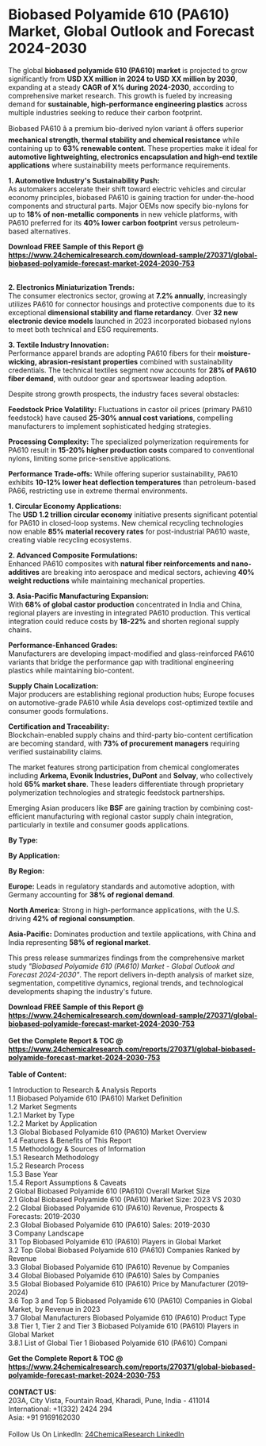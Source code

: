 <h1>Biobased Polyamide 610 (PA610) Market, Global Outlook and Forecast 2024-2030</h1><p>The global <strong>biobased polyamide 610 (PA610) market</strong> is projected to grow significantly from <strong>USD XX million in 2024 to USD XX million by 2030</strong>, expanding at a steady <strong>CAGR of X% during 2024-2030</strong>, according to comprehensive market research. This growth is fueled by increasing demand for <strong>sustainable, high-performance engineering plastics</strong> across multiple industries seeking to reduce their carbon footprint.</p><p>Biobased PA610 â a premium bio-derived nylon variant â offers superior <strong>mechanical strength, thermal stability and chemical resistance</strong> while containing up to <strong>63% renewable content</strong>. These properties make it ideal for <strong>automotive lightweighting, electronics encapsulation and high-end textile applications</strong> where sustainability meets performance requirements.</p><p><strong>1. Automotive Industry's Sustainability Push:</strong><br>
As automakers accelerate their shift toward electric vehicles and circular economy principles, biobased PA610 is gaining traction for under-the-hood components and structural parts. Major OEMs now specify bio-nylons for up to <strong>18% of non-metallic components</strong> in new vehicle platforms, with PA610 preferred for its <strong>40% lower carbon footprint</strong> versus petroleum-based alternatives.</p><div><b>Download FREE Sample of this Report @ 
            <a href="https://www.24chemicalresearch.com/download-sample/270371/global-biobased-polyamide-forecast-market-2024-2030-753">
            https://www.24chemicalresearch.com/download-sample/270371/global-biobased-polyamide-forecast-market-2024-2030-753</a></b></div><br><p><strong>2. Electronics Miniaturization Trends:</strong><br>
The consumer electronics sector, growing at <strong>7.2% annually</strong>, increasingly utilizes PA610 for connector housings and protective components due to its exceptional <strong>dimensional stability and flame retardancy</strong>. Over <strong>32 new electronic device models</strong> launched in 2023 incorporated biobased nylons to meet both technical and ESG requirements.</p><p><strong>3. Textile Industry Innovation:</strong><br>
Performance apparel brands are adopting PA610 fibers for their <strong>moisture-wicking, abrasion-resistant properties</strong> combined with sustainability credentials. The technical textiles segment now accounts for <strong>28% of PA610 fiber demand</strong>, with outdoor gear and sportswear leading adoption.</p><p>Despite strong growth prospects, the industry faces several obstacles:</p><p><strong>Feedstock Price Volatility:</strong> Fluctuations in castor oil prices (primary PA610 feedstock) have caused <strong>25-30% annual cost variations</strong>, compelling manufacturers to implement sophisticated hedging strategies.</p><p><strong>Processing Complexity:</strong> The specialized polymerization requirements for PA610 result in <strong>15-20% higher production costs</strong> compared to conventional nylons, limiting some price-sensitive applications.</p><p><strong>Performance Trade-offs:</strong> While offering superior sustainability, PA610 exhibits <strong>10-12% lower heat deflection temperatures</strong> than petroleum-based PA66, restricting use in extreme thermal environments.</p><p><strong>1. Circular Economy Applications:</strong><br>
The <strong>USD 1.2 trillion circular economy</strong> initiative presents significant potential for PA610 in closed-loop systems. New chemical recycling technologies now enable <strong>85% material recovery rates</strong> for post-industrial PA610 waste, creating viable recycling ecosystems.</p><p><strong>2. Advanced Composite Formulations:</strong><br>
Enhanced PA610 composites with <strong>natural fiber reinforcements and nano-additives</strong> are breaking into aerospace and medical sectors, achieving <strong>40% weight reductions</strong> while maintaining mechanical properties.</p><p><strong>3. Asia-Pacific Manufacturing Expansion:</strong><br>
With <strong>68% of global castor production</strong> concentrated in India and China, regional players are investing in integrated PA610 production. This vertical integration could reduce costs by <strong>18-22%</strong> and shorten regional supply chains.</p><p><strong>Performance-Enhanced Grades:</strong><br>
    Manufacturers are developing impact-modified and glass-reinforced PA610 variants that bridge the performance gap with traditional engineering plastics while maintaining bio-content.</p><p><strong>Supply Chain Localization:</strong><br>
    Major producers are establishing regional production hubs; Europe focuses on automotive-grade PA610 while Asia develops cost-optimized textile and consumer goods formulations.</p><p><strong>Certification and Traceability:</strong><br>
    Blockchain-enabled supply chains and third-party bio-content certification are becoming standard, with <strong>73% of procurement managers</strong> requiring verified sustainability claims.</p><p>The market features strong participation from chemical conglomerates including <strong>Arkema, Evonik Industries, DuPont</strong> and <strong>Solvay</strong>, who collectively hold <strong>65% market share</strong>. These leaders differentiate through proprietary polymerization technologies and strategic feedstock partnerships.</p><p>Emerging Asian producers like <strong>BSF</strong> are gaining traction by combining cost-efficient manufacturing with regional castor supply chain integration, particularly in textile and consumer goods applications.</p><p><strong>By Type:</strong></p><p><strong>By Application:</strong></p><p><strong>By Region:</strong></p><p><strong>Europe:</strong> Leads in regulatory standards and automotive adoption, with Germany accounting for <strong>38% of regional demand</strong>.</p><p><strong>North America:</strong> Strong in high-performance applications, with the U.S. driving <strong>42% of regional consumption</strong>.</p><p><strong>Asia-Pacific:</strong> Dominates production and textile applications, with China and India representing <strong>58% of regional market</strong>.</p><p>This press release summarizes findings from the comprehensive market study <em>"Biobased Polyamide 610 (PA610) Market - Global Outlook and Forecast 2024-2030"</em>. The report delivers in-depth analysis of market size, segmentation, competitive dynamics, regional trends, and technological developments shaping the industry's future.</p><div><b>Download FREE Sample of this Report @ 
            <a href="https://www.24chemicalresearch.com/download-sample/270371/global-biobased-polyamide-forecast-market-2024-2030-753">
            https://www.24chemicalresearch.com/download-sample/270371/global-biobased-polyamide-forecast-market-2024-2030-753</a></b></div><br><div><b>Get the Complete Report & TOC @ 
            <a href="https://www.24chemicalresearch.com/reports/270371/global-biobased-polyamide-forecast-market-2024-2030-753">
            https://www.24chemicalresearch.com/reports/270371/global-biobased-polyamide-forecast-market-2024-2030-753</a></b></div><br>
            <b>Table of Content:</b><p>1 Introduction to Research & Analysis Reports<br />
    1.1 Biobased Polyamide 610 (PA610) Market Definition<br />
    1.2 Market Segments<br />
        1.2.1 Market by Type<br />
        1.2.2 Market by Application<br />
    1.3 Global Biobased Polyamide 610 (PA610) Market Overview<br />
    1.4 Features & Benefits of This Report<br />
    1.5 Methodology & Sources of Information<br />
        1.5.1 Research Methodology<br />
        1.5.2 Research Process<br />
        1.5.3 Base Year<br />
        1.5.4 Report Assumptions & Caveats<br />
2 Global Biobased Polyamide 610 (PA610) Overall Market Size<br />
    2.1 Global Biobased Polyamide 610 (PA610) Market Size: 2023 VS 2030<br />
    2.2 Global Biobased Polyamide 610 (PA610) Revenue, Prospects & Forecasts: 2019-2030<br />
    2.3 Global Biobased Polyamide 610 (PA610) Sales: 2019-2030<br />
3 Company Landscape<br />
    3.1 Top Biobased Polyamide 610 (PA610) Players in Global Market<br />
    3.2 Top Global Biobased Polyamide 610 (PA610) Companies Ranked by Revenue<br />
    3.3 Global Biobased Polyamide 610 (PA610) Revenue by Companies<br />
    3.4 Global Biobased Polyamide 610 (PA610) Sales by Companies<br />
    3.5 Global Biobased Polyamide 610 (PA610) Price by Manufacturer (2019-2024)<br />
    3.6 Top 3 and Top 5 Biobased Polyamide 610 (PA610) Companies in Global Market, by Revenue in 2023<br />
    3.7 Global Manufacturers Biobased Polyamide 610 (PA610) Product Type<br />
    3.8 Tier 1, Tier 2 and Tier 3 Biobased Polyamide 610 (PA610) Players in Global Market<br />
        3.8.1 List of Global Tier 1 Biobased Polyamide 610 (PA610) Compani</p><div><b>Get the Complete Report & TOC @ 
            <a href="https://www.24chemicalresearch.com/reports/270371/global-biobased-polyamide-forecast-market-2024-2030-753">
            https://www.24chemicalresearch.com/reports/270371/global-biobased-polyamide-forecast-market-2024-2030-753</a></b></div><br><b>CONTACT US:</b><br>
            203A, City Vista, Fountain Road, Kharadi, Pune, India - 411014<br>
            International: +1(332) 2424 294<br>
            Asia: +91 9169162030 <br><br>
            Follow Us On LinkedIn: <a href="https://www.linkedin.com/company/24chemicalresearch/">24ChemicalResearch LinkedIn</a>